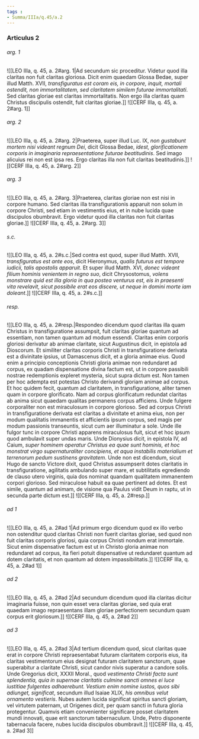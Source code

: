 ```yaml
---
tags : 
- Summa/IIIa/q.45/a.2
---
```


### Articulus 2

###### arg. 1
![[LEO IIIa, q. 45, a. 2#arg. 1|Ad secundum sic proceditur. Videtur quod illa claritas non fuit claritas gloriosa. Dicit enim quaedam Glossa Bedae, super illud Matth. XVII, *transfiguratus est coram eis, in corpore, inquit, mortali ostendit, non immortalitatem, sed claritatem similem futurae immortalitati*. Sed claritas gloriae est claritas immortalitatis. Non ergo illa claritas quam Christus discipulis ostendit, fuit claritas gloriae.]]
![[CERF IIIa, q. 45, a. 2#arg. 1]]

###### arg. 2
![[LEO IIIa, q. 45, a. 2#arg. 2|Praeterea, super illud Luc. IX, *non gustabunt mortem nisi videant regnum Dei*, dicit Glossa Bedae, *idest, glorificationem corporis in imaginaria repraesentatione futurae beatitudinis*. Sed imago alicuius rei non est ipsa res. Ergo claritas illa non fuit claritas beatitudinis.]]
![[CERF IIIa, q. 45, a. 2#arg. 2]]

###### arg. 3
![[LEO IIIa, q. 45, a. 2#arg. 3|Praeterea, claritas gloriae non est nisi in corpore humano. Sed claritas illa transfigurationis apparuit non solum in corpore Christi, sed etiam in vestimentis eius, et in nube lucida quae discipulos obumbravit. Ergo videtur quod illa claritas non fuit claritas gloriae.]]
![[CERF IIIa, q. 45, a. 2#arg. 3]]

###### s.c.
![[LEO IIIa, q. 45, a. 2#s.c.|Sed contra est quod, super illud Matth. XVII, *transfiguratus est ante eos*, dicit Hieronymus, *qualis futurus est tempore iudicii, talis apostolis apparuit*. Et super illud Matth. XVI, *donec videant filium hominis venientem in regno suo*, dicit Chrysostomus, *volens monstrare quid est illa gloria in qua postea venturus est, eis in praesenti vita revelavit, sicut possibile erat eos discere, ut neque in domini morte iam doleant*.]]
![[CERF IIIa, q. 45, a. 2#s.c.]]

###### resp.
![[LEO IIIa, q. 45, a. 2#resp.|Respondeo dicendum quod claritas illa quam Christus in transfiguratione assumpsit, fuit claritas gloriae quantum ad essentiam, non tamen quantum ad modum essendi. Claritas enim corporis gloriosi derivatur ab animae claritate, sicut Augustinus dicit, in epistola ad Dioscorum. Et similiter claritas corporis Christi in transfiguratione derivata est a divinitate ipsius, ut Damascenus dicit, et a gloria animae eius. Quod enim a principio conceptionis Christi gloria animae non redundaret ad corpus, ex quadam dispensatione divina factum est, ut in corpore passibili nostrae redemptionis expleret mysteria, sicut supra dictum est. Non tamen per hoc adempta est potestas Christo derivandi gloriam animae ad corpus. Et hoc quidem fecit, quantum ad claritatem, in transfiguratione, aliter tamen quam in corpore glorificato. Nam ad corpus glorificatum redundat claritas ab anima sicut quaedam qualitas permanens corpus afficiens. Unde fulgere corporaliter non est miraculosum in corpore glorioso. Sed ad corpus Christi in transfiguratione derivata est claritas a divinitate et anima eius, non per modum qualitatis immanentis et afficientis ipsum corpus, sed magis per modum passionis transeuntis, sicut cum aer illuminatur a sole. Unde ille fulgor tunc in corpore Christi apparens miraculosus fuit, sicut et hoc ipsum quod ambulavit super undas maris. Unde Dionysius dicit, in epistola IV, ad Caium, *super hominem operatur Christus ea quae sunt hominis, et hoc monstrat virgo supernaturaliter concipiens, et aqua instabilis materialium et terrenorum pedum sustinens gravitatem*. Unde non est dicendum, sicut Hugo de sancto Victore dixit, quod Christus assumpserit dotes claritatis in transfiguratione, agilitatis ambulando super mare, et subtilitatis egrediendo de clauso utero virginis, quia dos nominat quandam qualitatem immanentem corpori glorioso. Sed miraculose habuit ea quae pertinent ad dotes. Et est simile, quantum ad animam, de visione qua Paulus vidit Deum in raptu, ut in secunda parte dictum est.]]
![[CERF IIIa, q. 45, a. 2#resp.]]

###### ad 1
![[LEO IIIa, q. 45, a. 2#ad 1|Ad primum ergo dicendum quod ex illo verbo non ostenditur quod claritas Christi non fuerit claritas gloriae, sed quod non fuit claritas corporis gloriosi, quia corpus Christi nondum erat immortale. Sicut enim dispensative factum est ut in Christo gloria animae non redundaret ad corpus, ita fieri potuit dispensative ut redundaret quantum ad dotem claritatis, et non quantum ad dotem impassibilitatis.]]
![[CERF IIIa, q. 45, a. 2#ad 1]]

###### ad 2
![[LEO IIIa, q. 45, a. 2#ad 2|Ad secundum dicendum quod illa claritas dicitur imaginaria fuisse, non quin esset vera claritas gloriae, sed quia erat quaedam imago repraesentans illam gloriae perfectionem secundum quam corpus erit gloriosum.]]
![[CERF IIIa, q. 45, a. 2#ad 2]]

###### ad 3
![[LEO IIIa, q. 45, a. 2#ad 3|Ad tertium dicendum quod, sicut claritas quae erat in corpore Christi repraesentabat futuram claritatem corporis eius, ita claritas vestimentorum eius designat futuram claritatem sanctorum, quae superabitur a claritate Christi, sicut candor nivis superatur a candore solis. Unde Gregorius dicit, XXXII Moral., quod *vestimenta Christi facta sunt splendentia, quia in supernae claritatis culmine sancti omnes ei luce iustitiae fulgentes adhaerebunt. Vestium enim nomine iustos, quos sibi adiunget, significat*, secundum illud Isaiae XLIX, *his omnibus velut ornamento vestieris*. Nubes autem lucida significat spiritus sancti gloriam, vel virtutem paternam, ut Origenes dicit, per quam sancti in futura gloria protegentur. Quamvis etiam convenienter significare posset claritatem mundi innovati, quae erit sanctorum tabernaculum. Unde, Petro disponente tabernacula facere, nubes lucida discipulos obumbravit.]]
![[CERF IIIa, q. 45, a. 2#ad 3]]

